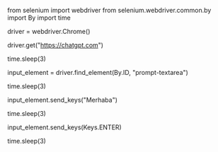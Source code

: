 from selenium import webdriver
from selenium.webdriver.common.by import By
import time


driver = webdriver.Chrome()


driver.get("https://chatgpt.com")

time.sleep(3)


input_element = driver.find_element(By.ID, "prompt-textarea")

time.sleep(3)


input_element.send_keys("Merhaba")

time.sleep(3)

input_element.send_keys(Keys.ENTER)


time.sleep(3)
